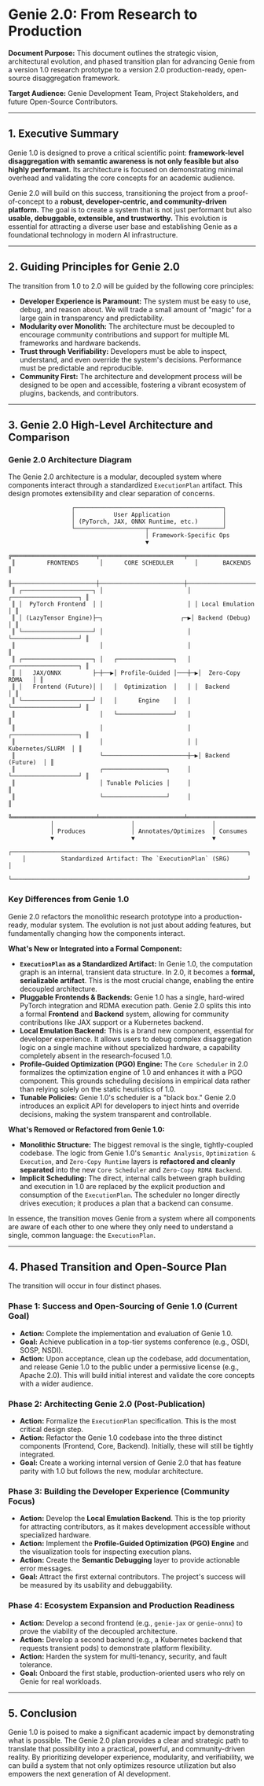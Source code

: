 # Genie 2.0: From Research to Production

**Document Purpose:** This document outlines the strategic vision, architectural evolution, and phased transition plan for advancing Genie from a version 1.0 research prototype to a version 2.0 production-ready, open-source disaggregation framework.

**Target Audience:** Genie Development Team, Project Stakeholders, and future Open-Source Contributors.

-----

## 1\. Executive Summary

Genie 1.0 is designed to prove a critical scientific point: **framework-level disaggregation with semantic awareness is not only feasible but also highly performant.** Its architecture is focused on demonstrating minimal overhead and validating the core concepts for an academic audience.

Genie 2.0 will build on this success, transitioning the project from a proof-of-concept to a **robust, developer-centric, and community-driven platform.** The goal is to create a system that is not just performant but also **usable, debuggable, extensible, and trustworthy.** This evolution is essential for attracting a diverse user base and establishing Genie as a foundational technology in modern AI infrastructure.

-----

## 2\. Guiding Principles for Genie 2.0

The transition from 1.0 to 2.0 will be guided by the following core principles:

  * **Developer Experience is Paramount:** The system must be easy to use, debug, and reason about. We will trade a small amount of "magic" for a large gain in transparency and predictability.
  * **Modularity over Monolith:** The architecture must be decoupled to encourage community contributions and support for multiple ML frameworks and hardware backends.
  * **Trust through Verifiability:** Developers must be able to inspect, understand, and even override the system's decisions. Performance must be predictable and reproducible.
  * **Community First:** The architecture and development process will be designed to be open and accessible, fostering a vibrant ecosystem of plugins, backends, and contributors.

-----

## 3\. Genie 2.0 High-Level Architecture and Comparison

### Genie 2.0 Architecture Diagram

The Genie 2.0 architecture is a modular, decoupled system where components interact through a standardized `ExecutionPlan` artifact. This design promotes extensibility and clear separation of concerns.

```
                  ┌──────────────────────────────────────────┐
                  │           User Application               │
                  │ (PyTorch, JAX, ONNX Runtime, etc.)       │
                  └────────────────────┬─────────────────────┘
                                       │ Framework-Specific Ops
                                       ▼
 ╔════════════════════════╤════════════════════════╤═══════════════════════╗
 ║         FRONTENDS      │      CORE SCHEDULER      │       BACKENDS        ║
 ╟────────────────────────┼────────────────────────┼───────────────────────╢
 ║ ┌────────────────────┐ │                        │ ┌───────────────────┐ ║
 ║ │  PyTorch Frontend  │ │                        │ │ Local Emulation   │ ║
 ║ │ (LazyTensor Engine)├─┐                      ┌─▶│ Backend (Debug)   │ ║
 ║ └────────────────────┘ │                        │ └───────────────────┘ ║
 ║                        │                        │                       ║
 ║ ┌────────────────────┐ │   ┌────────────────┐   │ ┌───────────────────┐ ║
 ║ │   JAX/ONNX         ├─┼──▶│ Profile-Guided │───┼─▶│  Zero-Copy RDMA   │ ║
 ║ │   Frontend (Future)│ │   │  Optimization  │   │ │  Backend          │ ║
 ║ └────────────────────┘ │   │      Engine    │   │ └───────────────────┘ ║
 ║                        │   └────────────────┘   │                       ║
 ║                        │                        │ ┌───────────────────┐ ║
 ║                        │                        │ │ Kubernetes/SLURM  │ ║
 ║                        └────────────────────────┼─▶│ Backend (Future)  │ ║
 ║                        ┌──────────────────┐     │ └───────────────────┘ ║
 ║                        │ Tunable Policies │     │                       ║
 ║                        └──────────────────┘     │                       ║
 ╚════════════════════════╧════════════════════════╧═══════════════════════╝
            │                      │                      │
            │ Produces             │ Annotates/Optimizes  │ Consumes
            ▼                      ▼                      ▼
    ┌───────────────────────────────────────────────────────────────────┐
    │          Standardized Artifact: The `ExecutionPlan` (SRG)         │
    └───────────────────────────────────────────────────────────────────┘
```

### Key Differences from Genie 1.0

Genie 2.0 refactors the monolithic research prototype into a production-ready, modular system. The evolution is not just about adding features, but fundamentally changing how the components interact.

**What's New or Integrated into a Formal Component:**

  * **`ExecutionPlan` as a Standardized Artifact:** In Genie 1.0, the computation graph is an internal, transient data structure. In 2.0, it becomes a **formal, serializable artifact**. This is the most crucial change, enabling the entire decoupled architecture.
  * **Pluggable Frontends & Backends:** Genie 1.0 has a single, hard-wired PyTorch integration and RDMA execution path. Genie 2.0 splits this into a formal **Frontend** and **Backend** system, allowing for community contributions like JAX support or a Kubernetes backend.
  * **Local Emulation Backend:** This is a brand new component, essential for developer experience. It allows users to debug complex disaggregation logic on a single machine without specialized hardware, a capability completely absent in the research-focused 1.0.
  * **Profile-Guided Optimization (PGO) Engine:** The `Core Scheduler` in 2.0 formalizes the optimization engine of 1.0 and enhances it with a PGO component. This grounds scheduling decisions in empirical data rather than relying solely on the static heuristics of 1.0.
  * **Tunable Policies:** Genie 1.0's scheduler is a "black box." Genie 2.0 introduces an explicit API for developers to inject hints and override decisions, making the system transparent and controllable.

**What's Removed or Refactored from Genie 1.0:**

  * **Monolithic Structure:** The biggest removal is the single, tightly-coupled codebase. The logic from Genie 1.0's `Semantic Analysis`, `Optimization & Execution`, and `Zero-Copy Runtime` layers is **refactored and cleanly separated** into the new `Core Scheduler` and `Zero-Copy RDMA Backend`.
  * **Implicit Scheduling:** The direct, internal calls between graph building and execution in 1.0 are replaced by the explicit production and consumption of the `ExecutionPlan`. The scheduler no longer directly drives execution; it produces a plan that a backend can consume.

In essence, the transition moves Genie from a system where all components are aware of each other to one where they only need to understand a single, common language: the `ExecutionPlan`.

-----

## 4\. Phased Transition and Open-Source Plan

The transition will occur in four distinct phases.

### Phase 1: Success and Open-Sourcing of Genie 1.0 (Current Goal)

  * **Action:** Complete the implementation and evaluation of Genie 1.0.
  * **Goal:** Achieve publication in a top-tier systems conference (e.g., OSDI, SOSP, NSDI).
  * **Action:** Upon acceptance, clean up the codebase, add documentation, and release Genie 1.0 to the public under a permissive license (e.g., Apache 2.0). This will build initial interest and validate the core concepts with a wider audience.

### Phase 2: Architecting Genie 2.0 (Post-Publication)

  * **Action:** Formalize the `ExecutionPlan` specification. This is the most critical design step.
  * **Action:** Refactor the Genie 1.0 codebase into the three distinct components (Frontend, Core, Backend). Initially, these will still be tightly integrated.
  * **Goal:** Create a working internal version of Genie 2.0 that has feature parity with 1.0 but follows the new, modular architecture.

### Phase 3: Building the Developer Experience (Community Focus)

  * **Action:** Develop the **Local Emulation Backend**. This is the top priority for attracting contributors, as it makes development accessible without specialized hardware.
  * **Action:** Implement the **Profile-Guided Optimization (PGO) Engine** and the visualization tools for inspecting execution plans.
  * **Action:** Create the **Semantic Debugging** layer to provide actionable error messages.
  * **Goal:** Attract the first external contributors. The project's success will be measured by its usability and debuggability.

### Phase 4: Ecosystem Expansion and Production Readiness

  * **Action:** Develop a second frontend (e.g., `genie-jax` or `genie-onnx`) to prove the viability of the decoupled architecture.
  * **Action:** Develop a second backend (e.g., a Kubernetes backend that requests transient pods) to demonstrate platform flexibility.
  * **Action:** Harden the system for multi-tenancy, security, and fault tolerance.
  * **Goal:** Onboard the first stable, production-oriented users who rely on Genie for real workloads.

-----

## 5\. Conclusion

Genie 1.0 is poised to make a significant academic impact by demonstrating what is possible. The Genie 2.0 plan provides a clear and strategic path to translate that possibility into a practical, powerful, and community-driven reality. By prioritizing developer experience, modularity, and verifiability, we can build a system that not only optimizes resource utilization but also empowers the next generation of AI development.
